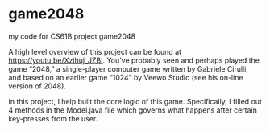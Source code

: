 # game2048
my code for CS61B project game2048

A high level overview of this project can be found at https://youtu.be/Xzihuj_JZBI.
You’ve probably seen and perhaps played the game “2048,” a single-player computer game written by Gabriele Cirulli, 
and based on an earlier game “1024” by Veewo Studio (see his on-line version of 2048).

In this project, I help built the core logic of this game. 
Specifically, I filled out 4 methods in the Model.java file which governs what happens after certain key-presses from the user.
